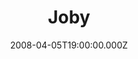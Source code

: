 ---
title: "Joby"
venue: "Rudmore Cellars"
date: 2008-04-05T19:00:00.000Z
permalink: /almanac/live/2008-04-05-joby-joby/index.html
lat: 50.8104694
long: -1.0913929
---